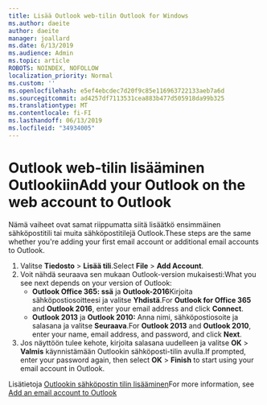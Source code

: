 ```yaml
---
title: Lisää Outlook web-tilin Outlook for Windows
ms.author: daeite
author: daeite
manager: joallard
ms.date: 6/13/2019
ms.audience: Admin
ms.topic: article
ROBOTS: NOINDEX, NOFOLLOW
localization_priority: Normal
ms.custom: ''
ms.openlocfilehash: e5ef4ebcdec7d20f9c85e116963722133aeb7a6d
ms.sourcegitcommit: ad4257df7113531cea883b477d505918da99b325
ms.translationtype: MT
ms.contentlocale: fi-FI
ms.lasthandoff: 06/13/2019
ms.locfileid: "34934005"
---
```

# <a name="add-your-outlook-on-the-web-account-to-outlook"></a><span data-ttu-id="26e60-102">Outlook web-tilin lisääminen Outlookiin</span><span class="sxs-lookup"><span data-stu-id="26e60-102">Add your Outlook on the web account to Outlook</span></span>

<span data-ttu-id="26e60-103">Nämä vaiheet ovat samat riippumatta siitä lisäätkö ensimmäinen sähköpostitili tai muita sähköpostitilejä Outlook.</span><span class="sxs-lookup"><span data-stu-id="26e60-103">These steps are the same whether you're adding your first email account or additional email accounts to Outlook.</span></span>

1. <span data-ttu-id="26e60-104">Valitse **Tiedosto** > **Lisää tili**.</span><span class="sxs-lookup"><span data-stu-id="26e60-104">Select **File** > **Add Account**.</span></span>
1. <span data-ttu-id="26e60-105">Voit nähdä seuraava sen mukaan Outlook-version mukaisesti:</span><span class="sxs-lookup"><span data-stu-id="26e60-105">What you see next depends on your version of Outlook:</span></span>
    - <span data-ttu-id="26e60-106">**Outlook Office 365: ssä** ja **Outlook-2016**Kirjoita sähköpostiosoitteesi ja valitse **Yhdistä**.</span><span class="sxs-lookup"><span data-stu-id="26e60-106">For **Outlook for Office 365** and **Outlook 2016**, enter your email address and click **Connect**.</span></span>
    - <span data-ttu-id="26e60-107">**Outlook 2013** ja **Outlook 2010:** Anna nimi, sähköpostiosoite ja salasana ja valitse **Seuraava**.</span><span class="sxs-lookup"><span data-stu-id="26e60-107">For **Outlook 2013** and **Outlook 2010**, enter your name, email address, and password, and click **Next**.</span></span>
1. <span data-ttu-id="26e60-108">Jos näyttöön tulee kehote, kirjoita salasana uudelleen ja valitse **OK** > **Valmis** käynnistämään Outlookin sähköposti-tilin avulla.</span><span class="sxs-lookup"><span data-stu-id="26e60-108">If prompted, enter your password again, then select **OK** > **Finish** to start using your email account in Outlook.</span></span>

<span data-ttu-id="26e60-109">Lisätietoja [Outlookin sähköpostin tilin lisääminen](https://support.office.com/article/6e27792a-9267-4aa4-8bb6-c84ef146101b)</span><span class="sxs-lookup"><span data-stu-id="26e60-109">For more information, see [Add an email account to Outlook](https://support.office.com/article/6e27792a-9267-4aa4-8bb6-c84ef146101b)</span></span>